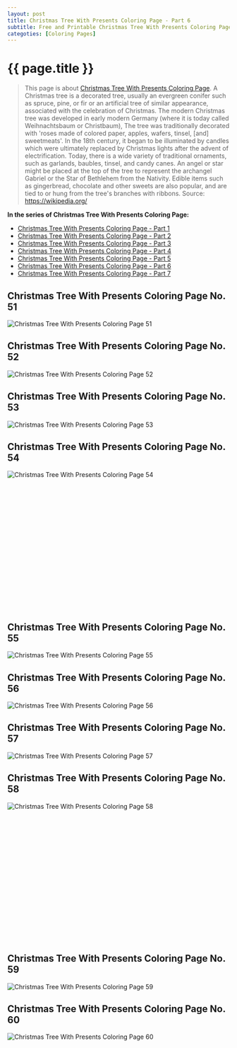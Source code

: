 ```yaml
---
layout: post
title: Christmas Tree With Presents Coloring Page - Part 6
subtitle: Free and Printable Christmas Tree With Presents Coloring Page - Part 6
categoties: [Coloring Pages]
---
```

{{ page.title }}
================
> This page is about [Christmas Tree With Presents Coloring Page](https://freecoloringpages.github.io/). A Christmas tree is a decorated tree, usually an evergreen conifer such as spruce, pine, or fir or an artificial tree of similar appearance, associated with the celebration of Christmas. The modern Christmas tree was developed in early modern Germany (where it is today called Weihnachtsbaum or Christbaum), The tree was traditionally decorated with 'roses made of colored paper, apples, wafers, tinsel, [and] sweetmeats'. In the 18th century, it began to be illuminated by candles which were ultimately replaced by Christmas lights after the advent of electrification. Today, there is a wide variety of traditional ornaments, such as garlands, baubles, tinsel, and candy canes. An angel or star might be placed at the top of the tree to represent the archangel Gabriel or the Star of Bethlehem from the Nativity. Edible items such as gingerbread, chocolate and other sweets are also popular, and are tied to or hung from the tree's branches with ribbons. Source: https://wikipedia.org/

**In the series of Christmas Tree With Presents Coloring Page:**

* [Christmas Tree With Presents Coloring Page - Part 1](https://freecoloringpages.github.io/2017/11/21/Christmas-Tree-With-Presents-Coloring-Page-part-1.html)
* [Christmas Tree With Presents Coloring Page - Part 2](https://freecoloringpages.github.io/2017/11/21/Christmas-Tree-With-Presents-Coloring-Page-part-2.html)
* [Christmas Tree With Presents Coloring Page - Part 3](https://freecoloringpages.github.io/2017/11/21/Christmas-Tree-With-Presents-Coloring-Page-part-3.html)
* [Christmas Tree With Presents Coloring Page - Part 4](https://freecoloringpages.github.io/2017/11/21/Christmas-Tree-With-Presents-Coloring-Page-part-4.html)
* [Christmas Tree With Presents Coloring Page - Part 5](https://freecoloringpages.github.io/2017/11/21/Christmas-Tree-With-Presents-Coloring-Page-part-5.html)
* [Christmas Tree With Presents Coloring Page - Part 6](https://freecoloringpages.github.io/2017/11/21/Christmas-Tree-With-Presents-Coloring-Page-part-6.html)
* [Christmas Tree With Presents Coloring Page - Part 7](https://freecoloringpages.github.io/2017/11/21/Christmas-Tree-With-Presents-Coloring-Page-part-7.html)

## Christmas Tree With Presents Coloring Page No. 51
![Christmas Tree With Presents Coloring Page 51](https://freecoloringpages.github.io/img/Christmas-Tree-With-Presents-Coloring-Page%20(51).jpg "Christmas Tree With Presents Coloring Page 51")

## Christmas Tree With Presents Coloring Page No. 52
![Christmas Tree With Presents Coloring Page 52](https://freecoloringpages.github.io/img/Christmas-Tree-With-Presents-Coloring-Page%20(52).jpg "Christmas Tree With Presents Coloring Page 52")

## Christmas Tree With Presents Coloring Page No. 53
![Christmas Tree With Presents Coloring Page 53](https://freecoloringpages.github.io/img/Christmas-Tree-With-Presents-Coloring-Page%20(53).jpg "Christmas Tree With Presents Coloring Page 53")

## Christmas Tree With Presents Coloring Page No. 54
![Christmas Tree With Presents Coloring Page 54](https://freecoloringpages.github.io/img/Christmas-Tree-With-Presents-Coloring-Page%20(54).jpg "Christmas Tree With Presents Coloring Page 54")

<script async src="//pagead2.googlesyndication.com/pagead/js/adsbygoogle.js"></script><!-- Texxtonly --><ins class="adsbygoogle" style="display:inline-block;width:336px;height:280px" data-ad-client="ca-pub-6753140515841889" data-ad-slot="3207852233"></ins><script>(adsbygoogle = window.adsbygoogle || []).push({}); </script>

## Christmas Tree With Presents Coloring Page No. 55
![Christmas Tree With Presents Coloring Page 55](https://freecoloringpages.github.io/img/Christmas-Tree-With-Presents-Coloring-Page%20(55).jpg "Christmas Tree With Presents Coloring Page 55")

## Christmas Tree With Presents Coloring Page No. 56
![Christmas Tree With Presents Coloring Page 56](https://freecoloringpages.github.io/img/Christmas-Tree-With-Presents-Coloring-Page%20(56).jpg "Christmas Tree With Presents Coloring Page 56")

## Christmas Tree With Presents Coloring Page No. 57
![Christmas Tree With Presents Coloring Page 57](https://freecoloringpages.github.io/img/Christmas-Tree-With-Presents-Coloring-Page%20(57).jpg "Christmas Tree With Presents Coloring Page 57")

## Christmas Tree With Presents Coloring Page No. 58
![Christmas Tree With Presents Coloring Page 58](https://freecoloringpages.github.io/img/Christmas-Tree-With-Presents-Coloring-Page%20(58).jpg "Christmas Tree With Presents Coloring Page 58")

<script async src="//pagead2.googlesyndication.com/pagead/js/adsbygoogle.js"></script><!-- Texxtonly --><ins class="adsbygoogle" style="display:inline-block;width:336px;height:280px" data-ad-client="ca-pub-6753140515841889" data-ad-slot="3207852233"></ins><script>(adsbygoogle = window.adsbygoogle || []).push({}); </script>

## Christmas Tree With Presents Coloring Page No. 59
![Christmas Tree With Presents Coloring Page 59](https://freecoloringpages.github.io/img/Christmas-Tree-With-Presents-Coloring-Page%20(59).jpg "Christmas Tree With Presents Coloring Page 59")

## Christmas Tree With Presents Coloring Page No. 60
![Christmas Tree With Presents Coloring Page 60](https://freecoloringpages.github.io/img/Christmas-Tree-With-Presents-Coloring-Page%20(60).jpg "Christmas Tree With Presents Coloring Page 60")

